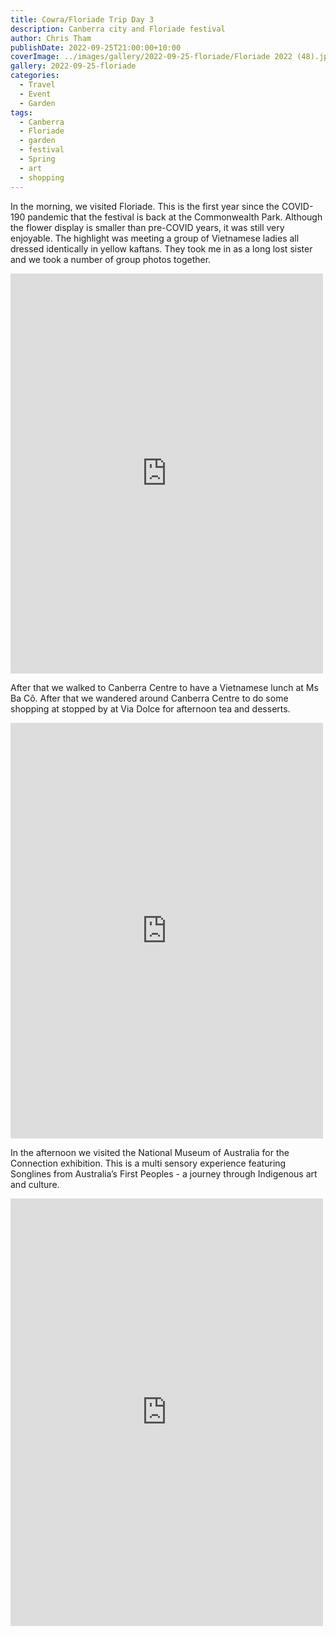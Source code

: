 ```yaml
---
title: Cowra/Floriade Trip Day 3
description: Canberra city and Floriade festival
author: Chris Tham
publishDate: 2022-09-25T21:00:00+10:00
coverImage: ../images/gallery/2022-09-25-floriade/Floriade 2022 (48).jpeg
gallery: 2022-09-25-floriade
categories:
  - Travel
  - Event
  - Garden
tags:
  - Canberra
  - Floriade
  - garden
  - festival
  - Spring
  - art
  - shopping
---
```


In the morning, we visited Floriade. This is the first year since the COVID-190 pandemic
that the festival is back at the Commonwealth Park. Although the flower display is smaller than pre-COVID years, it was still very enjoyable. The highlight was meeting a group of Vietnamese ladies all dressed identically in yellow kaftans. They took me in as a long lost sister and we took a number of group photos together.

<iframe src="https://www.facebook.com/plugins/post.php?href=https%3A%2F%2Fwww.facebook.com%2Fchris1.tham%2Fposts%2Fpfbid0PbSYYXJ8vigoPzeFsaGoK4AwL4hzfYBZuuM4mgy4sSvmxVUcsgoFdoTvJpfntX6yl&show_text=true&width=500" width="500" height="640" style="border:none;overflow:hidden" scrolling="no" frameborder="0" allowfullscreen="true" allow="autoplay; clipboard-write; encrypted-media; picture-in-picture; web-share"></iframe>

After that we walked to Canberra Centre to have a Vietnamese lunch at Ms Ba Cô. After that we wandered around Canberra Centre to do some shopping at stopped by at Via Dolce for afternoon tea and desserts.

<iframe src="https://www.facebook.com/plugins/post.php?href=https%3A%2F%2Fwww.facebook.com%2Fchris1.tham%2Fposts%2Fpfbid0Ayqq8rKun2TDNp4gXJq3F97c18wXAd4H3RCC4nYSALubLayrAFaFkU1WYRjxd4qLl&show_text=true&width=500" width="500" height="665" style="border:none;overflow:hidden" scrolling="no" frameborder="0" allowfullscreen="true" allow="autoplay; clipboard-write; encrypted-media; picture-in-picture; web-share"></iframe>

In the afternoon we visited the National Museum of Australia for the Connection exhibition. This is a multi sensory experience featuring Songlines from Australia’s First Peoples - a journey through Indigenous art and culture.

<iframe src="https://www.facebook.com/plugins/post.php?href=https%3A%2F%2Fwww.facebook.com%2Fchris1.tham%2Fposts%2Fpfbid0WxnEtoDMUbTMQp3MEhUBDZv98UmHWJqFfdUHhkMZyiAmiPk5hCeGog7opCqxgbWCl&show_text=true&width=500" width="500" height="684" style="border:none;overflow:hidden" scrolling="no" frameborder="0" allowfullscreen="true" allow="autoplay; clipboard-write; encrypted-media; picture-in-picture; web-share"></iframe>